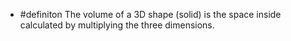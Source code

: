 - #definiton The volume of a 3D shape (solid) is the space inside calculated by multiplying the three dimensions.